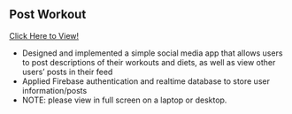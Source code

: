 ## Post Workout
[Click Here to View!](https://postworkout-e0d25.web.app/)
- Designed and implemented a simple social media app that allows users to post descriptions of their workouts and diets, as well as view other users’ posts in their feed
- Applied Firebase authentication and realtime database to store user information/posts
- NOTE: please view in full screen on a laptop or desktop.
